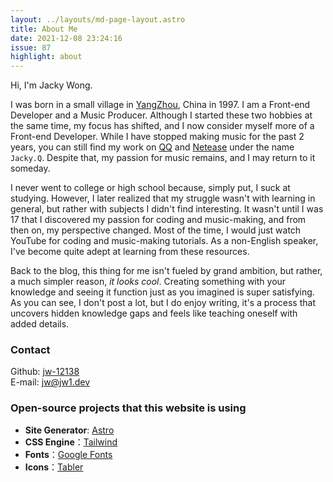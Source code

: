 ```yaml
---
layout: ../layouts/md-page-layout.astro
title: About Me
date: 2021-12-08 23:24:16
issue: 87
highlight: about
---
```


Hi, I'm Jacky Wong.
  
I was born in a small village in [YangZhou](https://zh.wikipedia.org/wiki/%E6%89%AC%E5%B7%9E%E5%B8%82), China in 1997. I am a Front-end Developer and a Music Producer. Although I started these two hobbies at the same time, my focus has shifted, and I now consider myself more of a Front-end Developer. While I have stopped making music for the past 2 years, you can still find my work on [QQ](https://y.qq.com) and [Netease](https://music.163.com) under the name `Jacky.Q`. Despite that, my passion for music remains, and I may return to it someday.  
  
I never went to college or high school because, simply put, I suck at studying. However, I later realized that my struggle wasn't with learning in general, but rather with subjects I didn't find interesting. It wasn't until I was 17 that I discovered my passion for coding and music-making, and from then on, my perspective changed. Most of the time, I would just watch YouTube for coding and music-making tutorials. As a non-English speaker, I've become quite adept at learning from these resources.
  
Back to the blog, this thing for me isn't fueled by grand ambition, but rather, a much simpler reason, _it looks cool_. Creating something with your knowledge and seeing it function just as you imagined is super satisfying. As you can see, I don't post a lot, but I do enjoy writing, it's a process that uncovers hidden knowledge gaps and feels like teaching oneself with added details.
  
### Contact  
  
Github: [jw-12138](https://github.com/jw-12138)    
E-mail: [jw@jw1.dev](mailto:jw@jw1.dev)  
  
### Open-source projects that this website is using  
  
- **Site Generator**: [Astro](https://astro.build/)  
- **CSS Engine**：[Tailwind](https://tailwindcss.com/)  
- **Fonts**：[Google Fonts](https://fonts.google.com/)  
- **Icons**：[Tabler](https://tabler.io/icons)  
  


